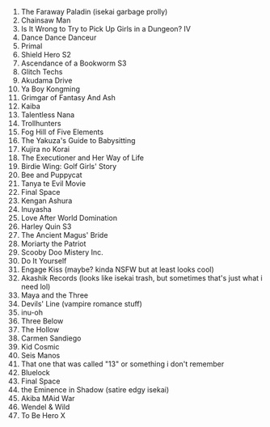 1. The Faraway Paladin (isekai garbage prolly)
2. Chainsaw Man
3. Is It Wrong to Try to Pick Up Girls in a Dungeon? IV
4. Dance Dance Danceur
5. Primal
6. Shield Hero S2
7. Ascendance of a Bookworm S3
8. Glitch Techs
9. Akudama Drive
10. Ya Boy Kongming
11. Grimgar of Fantasy And Ash
12. Kaiba
13. Talentless Nana
14. Trollhunters
15. Fog Hill of Five Elements
16. The Yakuza's Guide to Babysitting
17. Kujira no Korai
18. The Executioner and Her Way of Life
19. Birdie Wing: Golf Girls' Story
20. Bee and Puppycat
21. Tanya te Evil Movie
22. Final Space
23. Kengan Ashura
24. Inuyasha
25. Love After World Domination
26. Harley Quin S3
27. The Ancient Magus' Bride
28. Moriarty the Patriot
29. Scooby Doo Mistery Inc.
30. Do It Yourself
31. Engage Kiss (maybe? kinda NSFW but at least looks cool)
32. Akashik Records (looks like isekai trash, but sometimes that's just what i need lol)
33. Maya and the Three
34. Devils' Line (vampire romance stuff)
35. inu-oh
36. Three Below
37. The Hollow
38. Carmen Sandiego
39. Kid Cosmic
40. Seis Manos
41. That one that was called "13" or something i don't remember
42. Bluelock
43. Final Space
44. the Eminence in Shadow (satire edgy isekai)
45. Akiba MAid War
46. Wendel & Wild
47. To Be Hero X
